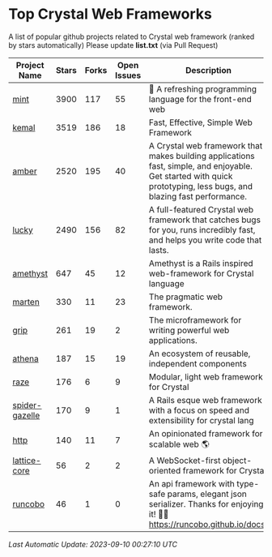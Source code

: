 # Top Crystal Web Frameworks

A list of popular github projects related to Crystal web framework (ranked by stars automatically)
Please update **list.txt** (via Pull Request)

| Project Name | Stars | Forks | Open Issues | Description | Last Commit |
| ------------ | ----- | ----- | ----------- | ----------- | ----------- |
| [mint](https://github.com/mint-lang/mint) |3900|117|55|:leaves: A refreshing programming language for the front-end web|2023-09-07T08:19:43Z|
| [kemal](https://github.com/kemalcr/kemal) |3519|186|18|Fast, Effective, Simple Web Framework|2023-04-15T08:31:16Z|
| [amber](https://github.com/amberframework/amber) |2520|195|40|A Crystal web framework that makes building applications fast, simple, and enjoyable. Get started with quick prototyping, less bugs, and blazing fast performance.|2023-08-26T05:18:32Z|
| [lucky](https://github.com/luckyframework/lucky) |2490|156|82|A full-featured Crystal web framework that catches bugs for you, runs incredibly fast, and helps you write code that lasts.|2023-09-06T01:25:03Z|
| [amethyst](https://github.com/amethyst-framework/amethyst) |647|45|12|Amethyst is a Rails inspired web-framework for Crystal language|2018-02-10T19:35:15Z|
| [marten](https://github.com/martenframework/marten) |330|11|23|The pragmatic web framework.|2023-09-09T19:45:16Z|
| [grip](https://github.com/grip-framework/grip) |261|19|2|The microframework for writing powerful web applications.|2023-09-09T11:28:58Z|
| [athena](https://github.com/athena-framework/athena) |187|15|19|An ecosystem of reusable, independent components|2023-09-03T22:12:30Z|
| [raze](https://github.com/samueleaton/raze) |176|6|9|Modular, light web framework for Crystal|2021-01-02T01:20:01Z|
| [spider-gazelle](https://github.com/spider-gazelle/spider-gazelle) |170|9|1|A Rails esque web framework with a focus on speed and extensibility for crystal lang|2023-07-26T23:29:07Z|
| [http](https://github.com/onyxframework/http) |140|11|7|An opinionated framework for scalable web 🌎|2019-08-13T09:00:30Z|
| [lattice-core](https://github.com/jasonl99/lattice-core) |56|2|2|A WebSocket-first object-oriented framework for Crystal|2017-03-31T23:57:57Z|
| [runcobo](https://github.com/runcobo/runcobo) |46|1|0|An api framework with type-safe params, elegant json serializer. Thanks for enjoying it! 👻👻 https://runcobo.github.io/docs/|2022-03-16T06:43:35Z|

*Last Automatic Update: 2023-09-10 00:27:10 UTC*